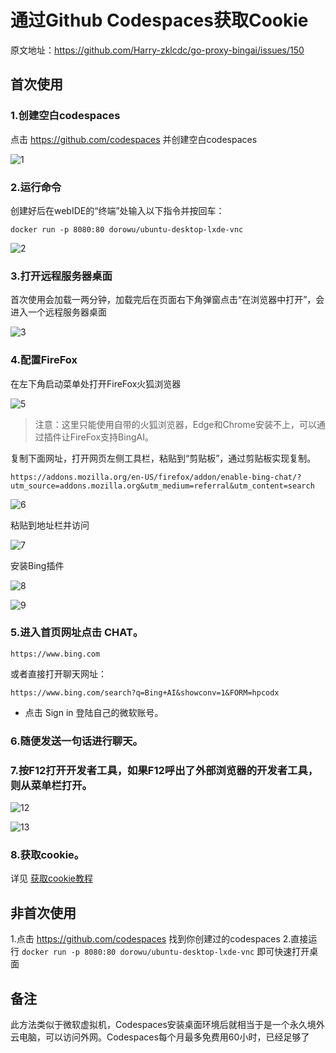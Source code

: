 # 通过Github Codespaces获取Cookie

原文地址：https://github.com/Harry-zklcdc/go-proxy-bingai/issues/150

## 首次使用

### 1.创建空白codespaces

点击 https://github.com/codespaces 并创建空白codespaces

![1](https://pic.dongsiqie.me/assets/261897065-cb3c9286-fbd4-4fbd-b02e-7d993c111f94.png)

### 2.运行命令

创建好后在webIDE的“终端”处输入以下指令并按回车：

```
docker run -p 8080:80 dorowu/ubuntu-desktop-lxde-vnc
```

![2](https://pic.dongsiqie.me/assets/261897147-fdae2ece-62df-4931-866d-ab761fbf1dda.png)

### 3.打开远程服务器桌面

首次使用会加载一两分钟，加载完后在页面右下角弹窗点击“在浏览器中打开”，会进入一个远程服务器桌面

![3](https://pic.dongsiqie.me/assets/261897154-7fb4536f-fc04-40a8-9fb4-b6fa04728a1b.png)

### 4.配置FireFox

在左下角启动菜单处打开FireFox火狐浏览器

![5](https://pic.dongsiqie.me/assets/261897196-c8d3108a-cfc3-416f-b4dc-c1696ad04ce8.png)

> 注意：这里只能使用自带的火狐浏览器，Edge和Chrome安装不上，可以通过插件让FireFox支持BingAI。

复制下面网址，打开网页左侧工具栏，粘贴到“剪贴板”，通过剪贴板实现复制。

```
https://addons.mozilla.org/en-US/firefox/addon/enable-bing-chat/?utm_source=addons.mozilla.org&utm_medium=referral&utm_content=search
```

![6](https://pic.dongsiqie.me/assets/261897337-64e6603e-ee16-463f-92db-04c5afd66045.png)

粘贴到地址栏并访问

![7](https://pic.dongsiqie.me/assets/261897344-2ab35970-4c30-465b-b623-45414e343f13.png)

安装Bing插件

![8](https://pic.dongsiqie.me/assets/261897359-7424f81b-30a1-4166-8c9b-6e1601cee624.png)

![9](https://pic.dongsiqie.me/assets/261897376-58cc32a2-5726-407b-90f6-b6bd30281cb8.png)

### 5.进入首页网址点击 CHAT。

```
https://www.bing.com
```

或者直接打开聊天网址：

```
https://www.bing.com/search?q=Bing+AI&showconv=1&FORM=hpcodx
```

- 点击 Sign in 登陆自己的微软账号。

### 6.随便发送一句话进行聊天。

### 7.按F12打开开发者工具，如果F12呼出了外部浏览器的开发者工具，则从菜单栏打开。

![12](https://pic.dongsiqie.me/assets/261897412-22c9942e-532b-4f7a-9708-87a74a51f8d5.png)

![13](https://pic.dongsiqie.me/assets/261897418-fa073553-ed9a-47cb-978d-d7dd87ec0e22.png)

### 8.获取cookie。

详见 [获取cookie教程](bingcookie.html)

## 非首次使用

1.点击 https://github.com/codespaces 找到你创建过的codespaces
2.直接运行 `docker run -p 8080:80 dorowu/ubuntu-desktop-lxde-vnc` 即可快速打开桌面

## 备注

此方法类似于微软虚拟机，Codespaces安装桌面环境后就相当于是一个永久境外云电脑，可以访问外网。Codespaces每个月最多免费用60小时，已经足够了